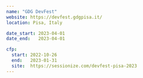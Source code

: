 ```yaml
---
name: "GDG DevFest"
website: https://devfest.gdgpisa.it/
location: Pisa, Italy

date_start: 2023-04-01
date_end:   2023-04-01

cfp:
  start: 2022-10-26
  end:   2023-01-31
  site:  https://sessionize.com/devfest-pisa-2023
---
```

